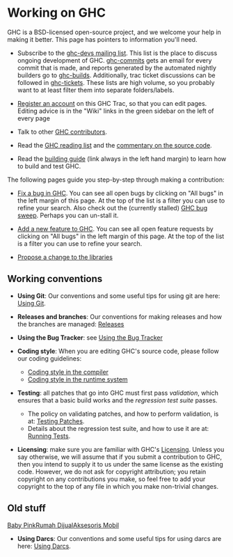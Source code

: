 # Working on GHC


GHC is a BSD-licensed open-source project, and we welcome your help in making it better.
This page has pointers to information you'll need.

- Subscribe to the [ ghc-devs mailing list](http://www.haskell.org/mailman/listinfo/ghc-devs).  This list is the place to discuss ongoing development of GHC. [ ghc-commits](http://www.haskell.org/mailman/listinfo/ghc-commits) gets an email for every commit that is made, and reports generated by the automated nightly builders go to [ ghc-builds](http://www.haskell.org/mailman/listinfo/ghc-builds). Additionally, trac ticket discussions can be followed in [ ghc-tickets](http://www.haskell.org/mailman/listinfo/ghc-tickets). These lists are high volume, so you probably want to at least filter them into separate folders/labels.

- [Register an account](/trac/ghc/register) on this GHC Trac, so that you can edit pages.  Editing advice is in the "Wiki" links in the green sidebar on the left of every page

- Talk to other [GHC contributors](contributors).

- Read the [GHC reading list](reading-list) and the [commentary on the source code](commentary).

- Read the [building guide](building) (link always in the left hand margin) to learn how to build and test GHC.


The following pages guide you step-by-step through making a contribution:

- [Fix a bug in GHC](working-conventions/fixing-bugs). You can see all open bugs by clicking on "All bugs" in the left margin of this page.  At the top of the list is a filter you can use to refine your search.  Also check out the (currently stalled) [GHC bug sweep](bug-sweep).  Perhaps you can un-stall it.

- [Add a new feature to GHC](working-conventions/adding-features). You can see all open feature requests by clicking on "All bugs" in the left margin of this page.  At the top of the list is a filter you can use to refine your search.

- [ Propose a change to the libraries](http://haskell.org/haskellwiki/Library_submissions)

## Working conventions

- **Using Git**: Our conventions and some useful tips for using git are here: [Using Git](working-conventions/git).

- **Releases and branches**: Our conventions for making releases and how the branches are managed: [Releases](working-conventions/releases)

- **Using the Bug Tracker**: see [Using the Bug Tracker](working-conventions/bug-tracker)

- **Coding style**: When you are editing GHC's source code, please follow our coding guidelines:

  - [Coding style in the compiler](commentary/coding-style)
  - [Coding style in the runtime system](commentary/rts/conventions)

- **Testing**: all patches that go into GHC must first pass *validation*, which ensures that a basic build works and the *regression test suite* passes.

  - The policy on validating patches, and how to perform validation, is at: [Testing Patches](testing-patches).
  - Details about the regression test suite, and how to use it are at: [Running Tests](building/running-tests).

- **Licensing**: make sure you are familiar with GHC's [Licensing](licensing).  Unless you say otherwise, we will assume that if you submit a contribution to GHC, then you intend to supply it to us under the same license as the existing code. However, we do not ask for copyright attribution; you retain copyright on any contributions you make, so feel free to add your copyright to the top of any file in which you make non-trivial changes.

## Old stuff

[Baby Pink](http://www.grosir-kosmetik.com/6-baby-pink-cream-pemutih-kulit)[Rumah Dijual](http://www.propertykita.com/rumah.html)[Aksesoris Mobil](http://www.detikauto.com)

- **Using Darcs**: Our conventions and some useful tips for using darcs are here: [Using Darcs](working-conventions/darcs).
